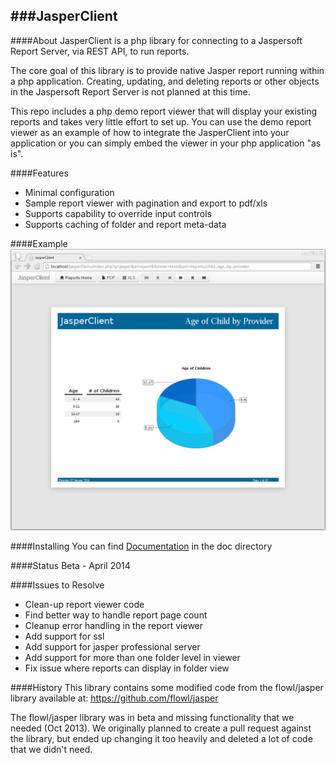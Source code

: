 ###JasperClient
--

####About
JasperClient is a php library for connecting to a Jaspersoft Report Server,
via REST API, to run reports.

The core goal of this library is to provide native Jasper report running within
a php application. Creating, updating, and deleting reports or other objects
in the Jaspersoft Report Server is not planned at this time.

This repo includes a php demo report viewer that will display your existing
reports and takes very little effort to set up.  You can use the demo report
viewer as an example of how to integrate the JasperClient into your application
or you can simply embed the viewer in your php application "as is".


####Features
* Minimal configuration
* Sample report viewer with pagination and export to pdf/xls
* Supports capability to override input controls
* Supports caching of folder and report meta-data


####Example
![JasperClient Demo](doc/img/JasperClientDemo1.png)


####Installing
You can find [Documentation](doc/install.md "Documentation") in the doc directory

####Status
Beta - April 2014


####Issues to Resolve
* Clean-up report viewer code
* Find better way to handle report page count
* Cleanup error handling in the report viewer
* Add support for ssl
* Add support for jasper professional server
* Add support for more than one folder level in viewer
* Fix issue where reports can display in folder view

####History
This library contains some modified code from the flowl/jasper library available at:
https://github.com/flowl/jasper

The flowl/jasper library was in beta and missing functionality that we needed
(Oct 2013). We originally planned to create a pull request against the library,
but ended up changing it too heavily and deleted a lot of code that we didn't
need.
